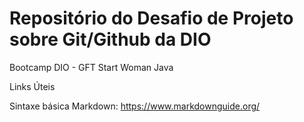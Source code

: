 # Repositório do Desafio de Projeto sobre Git/Github da DIO
Bootcamp DIO - GFT Start Woman Java

Links Úteis

Sintaxe básica Markdown: https://www.markdownguide.org/
